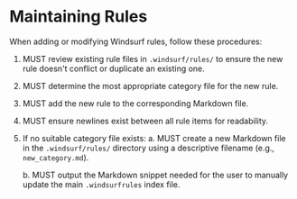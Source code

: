 # Maintaining Rules

When adding or modifying Windsurf rules, follow these procedures:

1.  MUST review existing rule files in `.windsurf/rules/` to ensure the new rule doesn't conflict or duplicate an existing one.

2.  MUST determine the most appropriate category file for the new rule.

3.  MUST add the new rule to the corresponding Markdown file.

4.  MUST ensure newlines exist between all rule items for readability.

5.  If no suitable category file exists:
    a. MUST create a new Markdown file in the `.windsurf/rules/` directory using a descriptive filename (e.g., `new_category.md`).

    b. MUST output the Markdown snippet needed for the user to manually update the main `.windsurfrules` index file.
